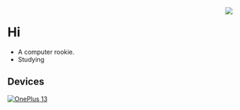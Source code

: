 <img align="right" src="https://github-readme-stats.vercel.app/api?username=hidrid0125&show_icons=true&theme=onedark&hide_title=tru&hide_border=true">

# Hi
 - A computer rookie.
 - Studying

## Devices
[![OnePlus 13](https://img.shields.io/badge/Onelpus%2013-eb0029?style=flat-square&logo=onelpus&logoColor=ffffff)](https://www.oneplus.com/cn/13)


